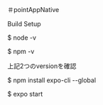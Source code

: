 ＃pointAppNative

Build Setup

$ node -v

$ npm -v

上記2つのversionを確認

$ npm install expo-cli --global

$ expo start
